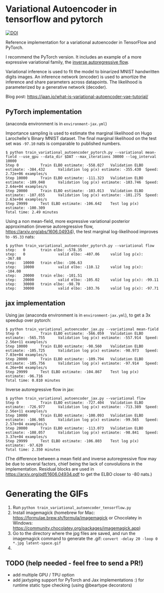 # Variational Autoencoder in tensorflow and pytorch
[![DOI](https://zenodo.org/badge/65744394.svg)](https://zenodo.org/badge/latestdoi/65744394)

Reference implementation for a variational autoencoder in TensorFlow and PyTorch.

I recommend the PyTorch version. It includes an example of a more expressive variational family, the [inverse autoregressive flow](https://arxiv.org/abs/1606.04934).

Variational inference is used to fit the model to binarized MNIST handwritten digits images. An inference network (encoder) is used to amortize the inference and share parameters across datapoints. The likelihood is parameterized by a generative network (decoder).

Blog post: https://jaan.io/what-is-variational-autoencoder-vae-tutorial/


## PyTorch implementation

(anaconda environment is in `environment-jax.yml`)

Importance sampling is used to estimate the marginal likelihood on Hugo Larochelle's Binary MNIST dataset. The final marginal likelihood on the test set was `-97.10` nats is comparable to published numbers.

```
$ python train_variational_autoencoder_pytorch.py --variational mean-field --use_gpu --data_dir $DAT --max_iterations 30000 --log_interval 10000
Step 0          Train ELBO estimate: -558.027   Validation ELBO estimate: -384.432      Validation log p(x) estimate: -355.430  Speed: 2.72e+06 examples/s
Step 10000      Train ELBO estimate: -111.323   Validation ELBO estimate: -109.048      Validation log p(x) estimate: -103.746  Speed: 2.64e+04 examples/s
Step 20000      Train ELBO estimate: -103.013   Validation ELBO estimate: -107.655      Validation log p(x) estimate: -101.275  Speed: 2.63e+04 examples/s
Step 29999      Test ELBO estimate: -106.642    Test log p(x) estimate: -100.309
Total time: 2.49 minutes
```


Using a non mean-field, more expressive variational posterior approximation (inverse autoregressive flow, https://arxiv.org/abs/1606.04934), the test marginal log-likelihood improves to `-95.33` nats:

```
$ python train_variational_autoencoder_pytorch.py --variational flow
step:   0       train elbo: -578.35
step:   0               valid elbo: -407.06     valid log p(x): -367.88
step:   10000   train elbo: -106.63
step:   10000           valid elbo: -110.12     valid log p(x): -104.00
step:   20000   train elbo: -101.51
step:   20000           valid elbo: -105.02     valid log p(x): -99.11
step:   30000   train elbo: -98.70
step:   30000           valid elbo: -103.76     valid log p(x): -97.71
```

## jax implementation

Using jax (anaconda environment is in `environment-jax.yml`), to get a 3x speedup over pytorch:
```
$ python train_variational_autoencoder_jax.py --variational mean-field 
Step 0          Train ELBO estimate: -566.059   Validation ELBO estimate: -565.755      Validation log p(x) estimate: -557.914  Speed: 2.56e+11 examples/s
Step 10000      Train ELBO estimate: -98.560    Validation ELBO estimate: -105.725      Validation log p(x) estimate: -98.973   Speed: 7.03e+04 examples/s
Step 20000      Train ELBO estimate: -109.794   Validation ELBO estimate: -105.756      Validation log p(x) estimate: -97.914   Speed: 4.26e+04 examples/s
Step 29999      Test ELBO estimate: -104.867    Test log p(x) estimate: -96.716
Total time: 0.810 minutes
```

Inverse autoregressive flow in jax:
```
$ python train_variational_autoencoder_jax.py --variational flow 
Step 0          Train ELBO estimate: -727.404   Validation ELBO estimate: -726.977      Validation log p(x) estimate: -713.389  Speed: 2.56e+11 examples/s
Step 10000      Train ELBO estimate: -100.093   Validation ELBO estimate: -106.985      Validation log p(x) estimate: -99.565   Speed: 2.57e+04 examples/s
Step 20000      Train ELBO estimate: -113.073   Validation ELBO estimate: -108.057      Validation log p(x) estimate: -98.841   Speed: 3.37e+04 examples/s
Step 29999      Test ELBO estimate: -106.803    Test log p(x) estimate: -97.620
Total time: 2.350 minutes
```

(The difference between a mean field and inverse autoregressive flow may be due to several factors, chief being the lack of convolutions in the implementation. Residual blocks are used in https://arxiv.org/pdf/1606.04934.pdf to get the ELBO closer to -80 nats.)

# Generating the GIFs

1. Run `python train_variational_autoencoder_tensorflow.py`
2. Install imagemagick (homebrew for Mac: https://formulae.brew.sh/formula/imagemagick or Chocolatey in Windows: https://community.chocolatey.org/packages/imagemagick.app)
3. Go to the directory where the jpg files are saved, and run the imagemagick command to generate the .gif: `convert -delay 20 -loop 0 *.jpg latent-space.gif`
4. 

## TODO (help needed - feel free to send a PR!)
- add multiple GPU / TPU option
- add jaxtyping support for PyTorch and Jax implementations :) for runtime static type checking (using @beartype decorators)
